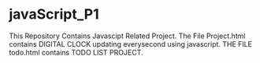 # javaScript_P1
This Repository Contains Javascipt Related Project.
The File Project.html contains DIGITAL CLOCK updating everysecond using javascript.
THE FILE todo.html contains TODO LIST PROJECT.
